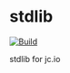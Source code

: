 # stdlib

[![Build](https://img.shields.io/github/actions/workflow/status/jamesclonk-io/stdlib/test.yml?branch=master&label=Build)](https://github.com/jamesclonk-io/stdlib/actions/workflows/test.yml)

stdlib for jc.io
